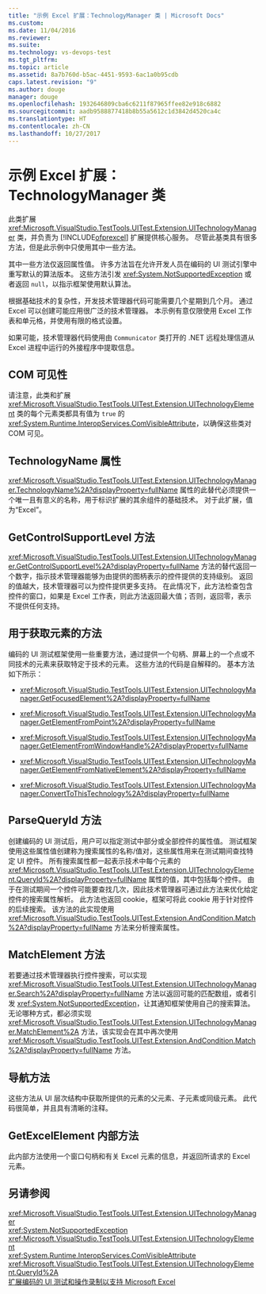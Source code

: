```yaml
---
title: "示例 Excel 扩展：TechnologyManager 类 | Microsoft Docs"
ms.custom: 
ms.date: 11/04/2016
ms.reviewer: 
ms.suite: 
ms.technology: vs-devops-test
ms.tgt_pltfrm: 
ms.topic: article
ms.assetid: 8a7b760d-b5ac-4451-9593-6ac1a0b95cdb
caps.latest.revision: "9"
ms.author: douge
manager: douge
ms.openlocfilehash: 1932646809cba6c6211f87965ffee82e918c6882
ms.sourcegitcommit: aadb9588877418b8b55a5612c1d3842d4520ca4c
ms.translationtype: HT
ms.contentlocale: zh-CN
ms.lasthandoff: 10/27/2017
---
```

# <a name="sample-excel-extension-technologymanager-class"></a>示例 Excel 扩展：TechnologyManager 类
此类扩展 <xref:Microsoft.VisualStudio.TestTools.UITest.Extension.UITechnologyManager> 类，并负责为 [!INCLUDE[ofprexcel](../test/includes/ofprexcel_md.md)] 扩展提供核心服务。 尽管此基类具有很多方法，但是此示例中只使用其中一些方法。  
  
 其中一些方法仅返回属性值。 许多方法旨在允许开发人员在编码的 UI 测试引擎中重写默认的算法版本。 这些方法引发 <xref:System.NotSupportedException> 或者返回 `null`，以指示框架使用默认算法。  
  
 根据基础技术的复杂性，开发技术管理器代码可能需要几个星期到几个月。 通过 Excel 可以创建可能应用很广泛的技术管理器。 本示例有意仅限使用 Excel 工作表和单元格，并使用有限的格式设置。  
  
 如果可能，技术管理器代码使用由 `Communicator` 类打开的 .NET 远程处理信道从 Excel 进程中运行的外接程序中提取信息。  
  
## <a name="com-visibility"></a>COM 可见性  
 请注意，此类和扩展 <xref:Microsoft.VisualStudio.TestTools.UITest.Extension.UITechnologyElement> 类的每个元素类都具有值为 `true` 的 <xref:System.Runtime.InteropServices.ComVisibleAttribute>，以确保这些类对 COM 可见。  
  
## <a name="technologyname-property"></a>TechnologyName 属性  
 <xref:Microsoft.VisualStudio.TestTools.UITest.Extension.UITechnologyManager.TechnologyName%2A?displayProperty=fullName> 属性的此替代必须提供一个唯一且有意义的名称，用于标识扩展的其余组件的基础技术。 对于此扩展，值为“Excel”。  
  
## <a name="getcontrolsupportlevel-method"></a>GetControlSupportLevel 方法  
 <xref:Microsoft.VisualStudio.TestTools.UITest.Extension.UITechnologyManager.GetControlSupportLevel%2A?displayProperty=fullName> 方法的替代返回一个数字，指示技术管理器能够为由提供的图柄表示的控件提供的支持级别。 返回的值越大，技术管理器可以为控件提供更多支持。 在此情况下，此方法检查包含控件的窗口，如果是 Excel 工作表，则此方法返回最大值；否则，返回零，表示不提供任何支持。  
  
## <a name="methods-to-get-an-element"></a>用于获取元素的方法  
 编码的 UI 测试框架使用一些重要方法，通过提供一个句柄、屏幕上的一个点或不同技术的元素来获取特定于技术的元素。 这些方法的代码是自解释的。 基本方法如下所示：  
  
-   <xref:Microsoft.VisualStudio.TestTools.UITest.Extension.UITechnologyManager.GetFocusedElement%2A?displayProperty=fullName>  
  
-   <xref:Microsoft.VisualStudio.TestTools.UITest.Extension.UITechnologyManager.GetElementFromPoint%2A?displayProperty=fullName>  
  
-   <xref:Microsoft.VisualStudio.TestTools.UITest.Extension.UITechnologyManager.GetElementFromWindowHandle%2A?displayProperty=fullName>  
  
-   <xref:Microsoft.VisualStudio.TestTools.UITest.Extension.UITechnologyManager.GetElementFromNativeElement%2A?displayProperty=fullName>  
  
-   <xref:Microsoft.VisualStudio.TestTools.UITest.Extension.UITechnologyManager.ConvertToThisTechnology%2A?displayProperty=fullName>  
  
## <a name="parsequeryid-method"></a>ParseQueryId 方法  
 创建编码的 UI 测试后，用户可以指定测试中部分或全部控件的属性值。 测试框架使用这些属性值创建称为搜索属性的名称/值对，这些属性用来在测试期间查找特定 UI 控件。 所有搜索属性都一起表示技术中每个元素的 <xref:Microsoft.VisualStudio.TestTools.UITest.Extension.UITechnologyElement.QueryId%2A?displayProperty=fullName> 属性的值，其中包括每个控件。 由于在测试期间一个控件可能要查找几次，因此技术管理器可通过此方法来优化给定控件的搜索属性解析。 此方法也返回 cookie，框架可将此 cookie 用于针对控件的后续搜索。 该方法的此实现使用 <xref:Microsoft.VisualStudio.TestTools.UITest.Extension.AndCondition.Match%2A?displayProperty=fullName> 方法来分析搜索属性。  
  
## <a name="matchelement-method"></a>MatchElement 方法  
 若要通过技术管理器执行控件搜索，可以实现 <xref:Microsoft.VisualStudio.TestTools.UITest.Extension.UITechnologyManager.Search%2A?displayProperty=fullName> 方法以返回可能的匹配数组，或者引发 <xref:System.NotSupportedException>，让其通知框架使用自己的搜索算法。 无论哪种方式，都必须实现 <xref:Microsoft.VisualStudio.TestTools.UITest.Extension.UITechnologyManager.MatchElement%2A> 方法，该实现会在其中再次使用 <xref:Microsoft.VisualStudio.TestTools.UITest.Extension.AndCondition.Match%2A?displayProperty=fullName> 方法。  
  
## <a name="navigation-methods"></a>导航方法  
 这些方法从 UI 层次结构中获取所提供的元素的父元素、子元素或同级元素。 此代码很简单，并且具有清晰的注释。  
  
## <a name="getexcelelement-internal-method"></a>GetExcelElement 内部方法  
 此内部方法使用一个窗口句柄和有关 Excel 元素的信息，并返回所请求的 Excel 元素。  
  
## <a name="see-also"></a>另请参阅  
 <xref:Microsoft.VisualStudio.TestTools.UITest.Extension.UITechnologyManager>   
 <xref:System.NotSupportedException>   
 <xref:Microsoft.VisualStudio.TestTools.UITest.Extension.UITechnologyElement>   
 <xref:System.Runtime.InteropServices.ComVisibleAttribute>   
 <xref:Microsoft.VisualStudio.TestTools.UITest.Extension.UITechnologyElement.QueryId%2A>   
 [扩展编码的 UI 测试和操作录制以支持 Microsoft Excel](../test/extending-coded-ui-tests-and-action-recordings-to-support-microsoft-excel.md)
